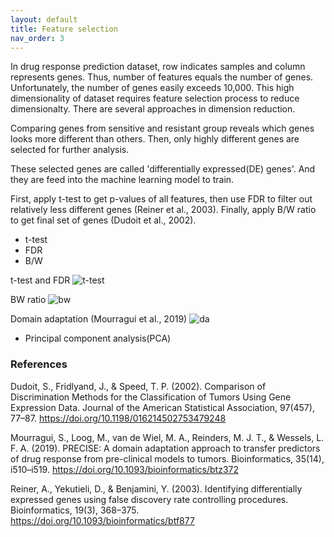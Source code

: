 ```yaml
---
layout: default
title: Feature selection
nav_order: 3
---
```


In drug response prediction dataset, row indicates samples and column represents genes. Thus, number of features equals the number of genes. Unfortunately, the number of genes easily exceeds 10,000. This high dimensionality of dataset requires feature selection process to reduce dimensionalty. There are several approaches in dimension reduction. 

Comparing genes from sensitive and resistant group reveals which genes looks more different than others. Then, only highly different genes are selected for further analysis.

These selected genes are called 'differentially expressed(DE) genes'. And they are feed into the machine learning model to train. 

First, apply t-test to get p-values of all features, then use FDR to filter out relatively less different genes (Reiner et al., 2003). Finally, apply B/W ratio to get final set of genes (Dudoit et al., 2002).

- t-test
- FDR
- B/W

t-test and FDR 
![t-test](/drp/assets/images/t-test_fdr.png)

BW ratio 
![bw](/drp/assets/images/bw.png)

Domain adaptation (Mourragui et al., 2019)
![da](/drp/assets/images/da.png)

- Principal component analysis(PCA)

### References

Dudoit, S., Fridlyand, J., & Speed, T. P. (2002). Comparison of Discrimination Methods for the Classification of Tumors Using Gene Expression Data. Journal of the American Statistical Association, 97(457), 77–87. https://doi.org/10.1198/016214502753479248

Mourragui, S., Loog, M., van de Wiel, M. A., Reinders, M. J. T., & Wessels, L. F. A. (2019). PRECISE: A domain adaptation approach to transfer predictors of drug response from pre-clinical models to tumors. Bioinformatics, 35(14), i510–i519. https://doi.org/10.1093/bioinformatics/btz372

Reiner, A., Yekutieli, D., & Benjamini, Y. (2003). Identifying differentially expressed genes  using false discovery rate controlling procedures. Bioinformatics, 19(3), 368–375. https://doi.org/10.1093/bioinformatics/btf877

